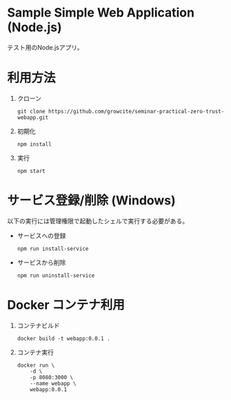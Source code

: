 # Sample Simple Web Application (Node.js)

テスト用のNode.jsアプリ。

# 利用方法

1. クローン

    ```
    git clone https://github.com/growcite/seminar-practical-zero-trust-webapp.git
    ```

1. 初期化

    ```
    npm install
    ```

1. 実行

    ```
    npm start
    ```

# サービス登録/削除 (Windows)

以下の実行には管理権限で起動したシェルで実行する必要がある。

- サービスへの登録

    ```
    npm run install-service
    ```

- サービスから削除

    ```
    npm run uninstall-service
    ```

# Docker コンテナ利用

1. コンテナビルド

    ```
    docker build -t webapp:0.0.1 .
    ```

1. コンテナ実行

    ```
    docker run \
        -d \
        -p 8080:3000 \
        --name webapp \
        webapp:0.0.1
    ```